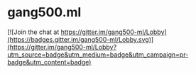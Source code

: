 # gang500.ml

[![Join the chat at https://gitter.im/gang500-ml/Lobby](https://badges.gitter.im/gang500-ml/Lobby.svg)](https://gitter.im/gang500-ml/Lobby?utm_source=badge&utm_medium=badge&utm_campaign=pr-badge&utm_content=badge)